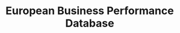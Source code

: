 ---
cost: None
description: 'The European Business Performance database describes the performance
  of the largest enterprises in the twentieth century. It covers eight countries that
  together consistently account for above 80 per cent of western European GDP: Great
  Britain, Germany, France, Belgium, Italy, Spain, Sweden, and Finland. Data have
  been collected for five benchmark years, namely on the eve of WWI (1913), before
  the Great Depression (1927), at the extremes of the golden age (1954 and 1972),
  and in 2000.'
last_edit: Mon, 19 Jun 2023 16:35:31 GMT
location: https://www.icrios.unibocconi.eu/wps/wcm/connect/Cdr/Icrios/Home/Resources/Databases/EUROPEAN+BUSINESS+PERFORMANCE+database/
maintained_by: crios@unibocconi.it
open_access: 'FALSE'
record_creation_timestamp: 10/21 13:35
related_publications: https://global.oup.com/academic/product/the-performance-of-european-business-in-the-twentieth-century-9780198749776?cc=it&lang=en&
shortname: european_business_performance
tags:
- Europe
- GDP
- productivity
timeframe: 1910-2000
title: European Business Performance Database
uuid: 1ba76694-1853-4721-88f9-1079418fc3d6
versioning: 'FALSE'
---